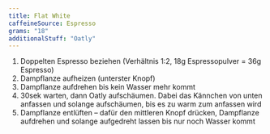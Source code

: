 ```yaml
---
title: Flat White
caffeineSource: Espresso
grams: "18"
additionalStuff: "Oatly"
---
```


1. Doppelten Espresso beziehen (Verhältnis 1:2, 18g Espressopulver = 36g Espresso)
2. Dampflanze aufheizen (unterster Knopf)
3. Dampflanze aufdrehen bis kein Wasser mehr kommt
4. 30sek warten, dann Oatly aufschäumen. Dabei das Kännchen von unten anfassen und solange aufschäumen, bis es zu warm zum anfassen wird
5. Dampflanze entlüften – dafür den mittleren Knopf drücken, Dampflanze aufdrehen und solange aufgedreht lassen bis nur noch Wasser kommt
